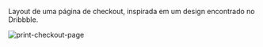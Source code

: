 Layout de uma página de checkout, inspirada em um design encontrado no Dribbble.

![print-checkout-page](https://github.com/henriqenzo/checkout-page/assets/133697357/0deb172d-555b-4199-adb6-262c7f8d43db)
